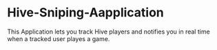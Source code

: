 # Hive-Sniping-Aapplication
This Application lets you track Hive players and notifies you in real time when a tracked user playes a game.
